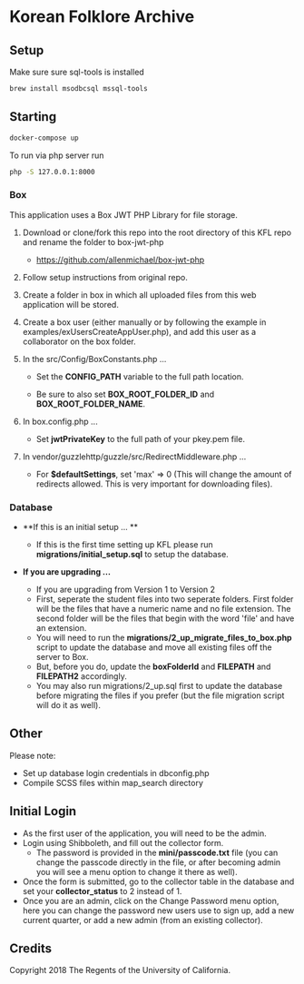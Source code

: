 # Korean Folklore Archive

## Setup

Make sure sure sql-tools is installed

```sh
brew install msodbcsql mssql-tools
```

## Starting

```sh
docker-compose up
```

To run via php server run

```sh
php -S 127.0.0.1:8000
```

### Box

This application uses a Box JWT PHP Library for file storage.

1. Download or clone/fork this repo into the root directory of this KFL repo and rename the folder to box-jwt-php

	* https://github.com/allenmichael/box-jwt-php
       
2. Follow setup instructions from original repo.

3. Create a folder in box in which all uploaded files from this web application will be stored.

4. Create a box user (either manually or by following the example in examples/exUsersCreateAppUser.php), and add this user as a collaborator on the box folder.

5. In the src/Config/BoxConstants.php ...

	* Set the **CONFIG_PATH** variable to the full path location.
   
	* Be sure to also set **BOX_ROOT_FOLDER_ID** and **BOX_ROOT_FOLDER_NAME**.

6. In box.config.php ...

	* Set **jwtPrivateKey** to the full path of your pkey.pem file.


7. In vendor/guzzlehttp/guzzle/src/RedirectMiddleware.php ...

	* For **$defaultSettings**, set 'max' => 0 (This will change the amount of redirects allowed. This is very important for downloading files).


### Database
* **If this is an initial setup ... **
    * If this is the first time setting up KFL please run **migrations/initial_setup.sql** to setup the database.

* **If you are upgrading ...**
    * If you are upgrading from Version 1 to Version 2
    * First, seperate the student files into two seperate folders. First folder will be the files that have a numeric name and no file extension. The second folder will be the files that begin with the word 'file' and have an extension.
    * You will need to run the **migrations/2_up_migrate_files_to_box.php** script to update the database and move all existing files off the server to Box.
    * But, before you do, update the **boxFolderId** and **FILEPATH** and **FILEPATH2** accordingly.
    * You may also run migrations/2_up.sql first to update the database before migrating the files if you prefer (but the file migration script will do it as well).

## Other
Please note: 

* Set up database login credentials in dbconfig.php
* Compile SCSS files within map_search directory

## Initial Login
* As the first user of the application, you will need to be the admin.
* Login using Shibboleth, and fill out the collector form.
    * The password is provided in the **mini/passcode.txt** file (you can change the passcode directly in the file, or after becoming admin you will see a menu option to change it there as well).
* Once the form is submitted, go to the collector table in the database and set your **collector_status** to 2 instead of 1.
* Once you are an admin, click on the Change Password menu option, here you can change the password new users use to sign up, add a new current quarter, or add a new admin (from an existing collector).

## Credits

Copyright 2018 The Regents of the University of California.

